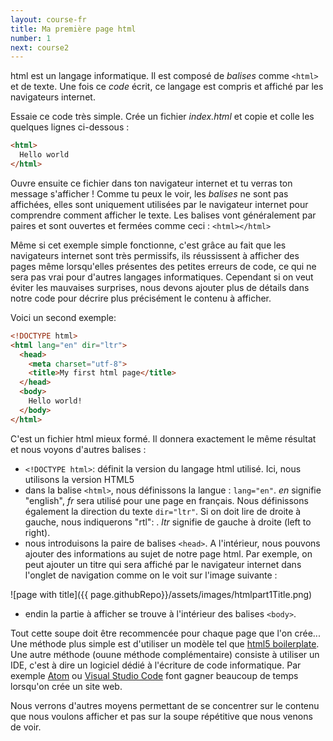 ```yaml
---
layout: course-fr
title: Ma première page html
number: 1
next: course2
---
```


html est un langage informatique. Il est composé de *balises* comme `<html>` et de texte.
Une fois ce *code* écrit, ce langage est compris et affiché par les navigateurs internet.

Essaie ce code très simple. Crée un fichier *index.html* et copie et colle les quelques lignes ci-dessous :
```html
<html>
  Hello world
</html>
```

Ouvre ensuite ce fichier dans ton navigateur internet et tu verras ton message s'afficher !
Comme tu peux le voir, les *balises* ne sont pas affichées, elles sont uniquement utilisées par le navigateur internet pour comprendre comment afficher le texte. Les balises vont généralement par paires et sont ouvertes et fermées comme ceci : `<html></html>`

Même si cet exemple simple fonctionne, c'est grâce au fait que les navigateurs internet sont très permissifs, ils réussissent à afficher des pages même lorsqu'elles présentes des petites erreurs de code, ce qui ne sera pas vrai pour d'autres langages informatiques. Cependant si on veut éviter les mauvaises surprises, nous devons ajouter plus de détails dans notre code pour décrire plus précisément le contenu à afficher.

Voici un second exemple:
```html
<!DOCTYPE html>
<html lang="en" dir="ltr">
  <head>
    <meta charset="utf-8">
    <title>My first html page</title>
  </head>
  <body>
    Hello world!
  </body>
</html>
```

C'est un fichier html mieux formé. Il donnera exactement le même résultat et nous voyons d'autres balises :
- `<!DOCTYPE html>`:  définit la version du langage html utilisé. Ici, nous utilisons la version HTML5
- dans la balise `<html>`, nous définissons la langue : `lang="en"`. *en* signifie "english", *fr* sera utilisé pour une page en français. Nous définissons également la direction du texte `dir="ltr"`. Si on doit lire de droite à gauche, nous indiquerons "rtl": . *ltr* signifie de gauche à droite (left to right).
- nous introduisons la paire de balises `<head>`. A l'intérieur, nous pouvons ajouter des informations au sujet de notre page html. Par exemple, on peut ajouter un titre qui sera affiché par le navigateur internet dans l'onglet de navigation comme on le voit sur l'image suivante :

![page with title]({{ page.githubRepo}}/assets/images/htmlpart1Title.png)

- endin la partie à afficher se trouve à l'intérieur des balises `<body>`.

Tout cette soupe doit être recommencée pour chaque page que l'on crée... Une méthode plus simple est d'utiliser un modèle tel que [html5 boilerplate](https://html5boilerplate.com). Une autre méthode (ouune méthode complémentaire) consiste à utiliser un IDE, c'est à dire un logiciel dédié à l'écriture de code informatique. Par exemple [Atom](https://atom.io/) ou [Visual Studio Code](https://code.visualstudio.com) font gagner beaucoup de temps lorsqu'on crée un site web.

Nous verrons d'autres moyens permettant de se concentrer sur le contenu que nous voulons afficher et pas sur la soupe répétitive que nous venons de voir.

